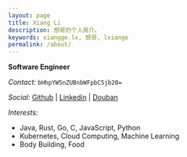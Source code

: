 ```yaml
---
layout: page
title: Xiang Li
description: 想哥的个人简介。
keywords: xiangge.lx, 想哥, lxiange
permalink: /about/
---
```


**Software Engineer**

*Contact:* `bHhpYW5nZUBnbWFpbC5jb20=`

*Social:*
[Github](https://github.com/lxiange)
\| [Linkedin](https://www.linkedin.com/in/lxiange)
\| [Douban](https://www.douban.com/people/lxiange/)

*Interests:*

* Java, Rust, Go, C, JavaScript, Python
* Kubernetes, Cloud Computing, Machine Learning
* Body Building, Food
